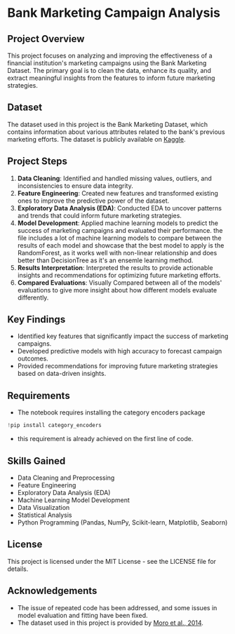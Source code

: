 # Bank Marketing Campaign Analysis

## Project Overview
This project focuses on analyzing and improving the effectiveness of a financial institution's marketing campaigns using the Bank Marketing Dataset. The primary goal is to clean the data, enhance its quality, and extract meaningful insights from the features to inform future marketing strategies.

## Dataset
The dataset used in this project is the Bank Marketing Dataset, which contains information about various attributes related to the bank's previous marketing efforts. The dataset is publicly available on [Kaggle](https://www.kaggle.com/datasets/janiobachmann/bank-marketing-dataset).

## Project Steps
1. **Data Cleaning**: Identified and handled missing values, outliers, and inconsistencies to ensure data integrity.
2. **Feature Engineering**: Created new features and transformed existing ones to improve the predictive power of the dataset.
3. **Exploratory Data Analysis (EDA)**: Conducted EDA to uncover patterns and trends that could inform future marketing strategies.
4. **Model Development**: Applied machine learning models to predict the success of marketing campaigns and evaluated their performance. the file includes a lot of machine learning models to compare between the results of each model and showcase that the best model to apply is the RandomForest, as it works well with non-linear relationship and does better than DecisionTree as it's an ensemle learning method. 
5. **Results Interpretation**: Interpreted the results to provide actionable insights and recommendations for optimizing future marketing efforts.
6. **Compared Evaluations**: Visually Compared between all of the models' evaluations to give more insight about how different models evaluate differently.
   
## Key Findings
- Identified key features that significantly impact the success of marketing campaigns.
- Developed predictive models with high accuracy to forecast campaign outcomes.
- Provided recommendations for improving future marketing strategies based on data-driven insights.

## Requirements
- The notebook requires installing the category encoders package
```python
!pip install category_encoders
```
- this requirement is already achieved on the first line of code.
  
## Skills Gained
- Data Cleaning and Preprocessing
- Feature Engineering
- Exploratory Data Analysis (EDA)
- Machine Learning Model Development
- Data Visualization
- Statistical Analysis
- Python Programming (Pandas, NumPy, Scikit-learn, Matplotlib, Seaborn)

## License
This project is licensed under the MIT License - see the LICENSE file for details.

## Acknowledgements
- The issue of repeated code has been addressed, and some issues in model evaluation and fitting have been fixed.
- The dataset used in this project is provided by [Moro et al., 2014](https://www.kaggle.com/datasets/janiobachmann/bank-marketing-dataset).
